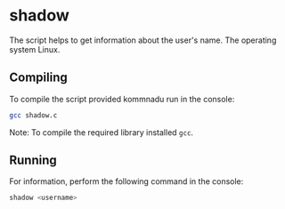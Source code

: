 shadow
======

The script helps to get information about the user's name. The operating system Linux.

## Compiling

To compile the script provided kommnadu run in the console:
```bash
gcc shadow.c
```
Note: To compile the required library installed `gcc`.

## Running

For information, perform the following command in the console:
```bash
shadow <username>
```
